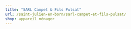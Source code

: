 ```yaml
---
title: "SARL Campet & Fils Pulsat"
url: /saint-julien-en-born/sarl-campet-et-fils-pulsat/
shop: appareil ménager
---
```

